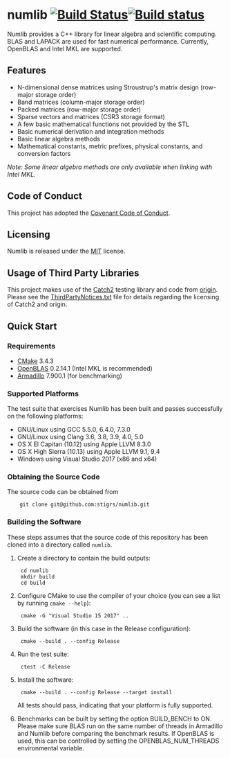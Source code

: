 # numlib [![Build Status](https://travis-ci.org/stigrs/numlib.svg?branch=master)](https://travis-ci.org/stigrs/numlib)[![Build status](https://ci.appveyor.com/api/projects/status/github/stigrs/numlib?svg=true)](https://ci.appveyor.com/project/stigrs/numlib)

Numlib provides a C++ library for linear algebra and scientific computing.
BLAS and LAPACK are used for fast numerical performance. Currently, OpenBLAS
and Intel MKL are supported.

## Features

* N-dimensional dense matrices using Stroustrup's matrix design
  (row-major storage order)
* Band matrices (column-major storage order)
* Packed matrices (row-major storage order)
* Sparse vectors and matrices (CSR3 storage format)
* A few basic mathematical functions not provided by the STL
* Basic numerical derivation and integration methods
* Basic linear algebra methods
* Mathematical constants, metric prefixes, physical constants, and
  conversion factors

_Note: Some linear algebra methods are only available when linking with 
Intel MKL._

## Code of Conduct

This project has adopted the [Covenant Code of Conduct](CODE_OF_CONDUCT.md).

## Licensing

Numlib is released under the [MIT](LICENSE) license.

## Usage of Third Party Libraries

This project makes use of the [Catch2](https://github.com/catchorg/Catch2)
testing library and code from [origin](http://code.google.com/p/origin).
Please see the [ThirdPartyNotices.txt](ThirdPartyNotices.txt) file for details
regarding the licensing of Catch2 and origin.

## Quick Start

### Requirements

* [CMake](https://cmake.org) 3.4.3
* [OpenBLAS](https://www.openblas.net/) 0.2.14.1 (Intel MKL is recommended)
* [Armadillo](http://arma.sourceforge.net) 7.900.1 (for benchmarking)

### Supported Platforms

The test suite that exercises Numlib has been built and passes successfully
on the following platforms:
* GNU/Linux using GCC 5.5.0, 6.4.0, 7.3.0
* GNU/Linux using Clang 3.6, 3.8, 3.9, 4.0, 5.0
* OS X El Capitan (10.12) using Apple LLVM 8.3.0
* OS X High Sierra (10.13) using Apple LLVM 9.1, 9.4
* Windows using Visual Studio 2017 (x86 and x64)

### Obtaining the Source Code

The source code can be obtained from

        git clone git@github.com:stigrs/numlib.git

### Building the Software

These steps assumes that the source code of this repository has been cloned
into a directory called `numlib`.

1. Create a directory to contain the build outputs:

        cd numlib
        mkdir build
        cd build

2. Configure CMake to use the compiler of your choice (you can see a list by
   running `cmake --help`):

        cmake -G "Visual Studio 15 2017" ..

3. Build the software (in this case in the Release configuration):

        cmake --build . --config Release

4. Run the test suite:

        ctest -C Release

5. Install the software:

        cmake --build . --config Release --target install

   All tests should pass, indicating that your platform is fully supported.

6. Benchmarks can be built by setting the option BUILD_BENCH to ON. Please
   make sure BLAS run on the same number of threads in Armadillo and Numlib
   before comparing the benchmark results. If OpenBLAS is used, this can be
   controlled by setting the OPENBLAS_NUM_THREADS environmental variable.
